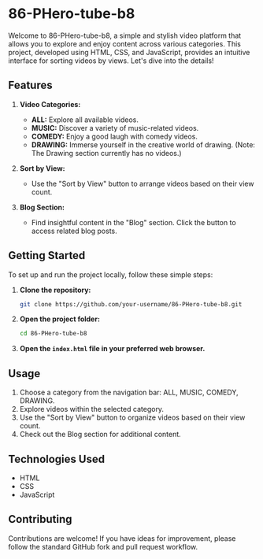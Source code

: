 # 86-PHero-tube-b8

Welcome to 86-PHero-tube-b8, a simple and stylish video platform that allows you to explore and enjoy content across various categories. This project, developed using HTML, CSS, and JavaScript, provides an intuitive interface for sorting videos by views. Let's dive into the details!

## Features

1. **Video Categories:**
   - **ALL:** Explore all available videos.
   - **MUSIC:** Discover a variety of music-related videos.
   - **COMEDY:** Enjoy a good laugh with comedy videos.
   - **DRAWING:** Immerse yourself in the creative world of drawing. (Note: The Drawing section currently has no videos.)

2. **Sort by View:**
   - Use the "Sort by View" button to arrange videos based on their view count.

3. **Blog Section:**
   - Find insightful content in the "Blog" section. Click the button to access related blog posts.

## Getting Started

To set up and run the project locally, follow these simple steps:

1. **Clone the repository:**
    ```bash
    git clone https://github.com/your-username/86-PHero-tube-b8.git
    ```

2. **Open the project folder:**
    ```bash
    cd 86-PHero-tube-b8
    ```

3. **Open the `index.html` file in your preferred web browser.**

## Usage

1. Choose a category from the navigation bar: ALL, MUSIC, COMEDY, DRAWING.
2. Explore videos within the selected category.
3. Use the "Sort by View" button to organize videos based on their view count.
4. Check out the Blog section for additional content.

## Technologies Used

- HTML
- CSS
- JavaScript

## Contributing

Contributions are welcome! If you have ideas for improvement, please follow the standard GitHub fork and pull request workflow.
